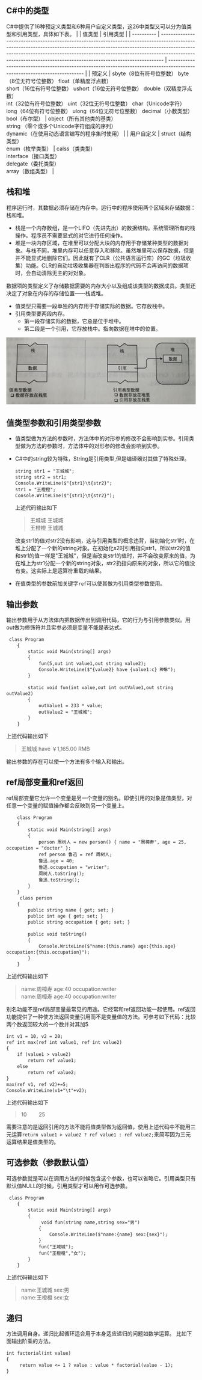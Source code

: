 ## C#中的类型
C#中提供了16种预定义类型和6种用户自定义类型，这26中类型又可以分为值类型和引用类型，具体如下表。
|            | 值类型                                                                                                                                                                                                                                                                                                                    | 引用类型                                                                                                                  |
| ---------- | ------------------------------------------------------------------------------------------------------------------------------------------------------------------------------------------------------------------------------------------------------------------------------------------------------------------------- | ------------------------------------------------------------------------------------------------------------------------- |
| 预定义     | sbyte（8位有符号位整数） byte（8位无符号位整数） float（单精度浮点数）<br>short（16位有符号位整数） ushort（16位无符号位整数） double（双精度浮点数）<br>int（32位有符号位整数） uint（32位无符号位整数） char（Unicode字符）<br>long（64位有符号位整数） ulong（64位无符号位整数） decimal（小数类型）<br>bool（布尔型） | object（所有其他类的基类）<br> string （零个或多个Unicode字符组成的序列）<br> dynamic（在使用动态语言编写的程序集时使用） |
| 用户自定义 | struct（结构类型） <br> enum（枚举类型）                                                                                                                                                                                                                                                                                  | calss（类类型） <br> interface（接口类型） <br> delegate（委托类型） <br> array（数组类型）                               |

## 栈和堆
程序运行时，其数据必须存储在内存中。运行中的程序使用两个区域来存储数据：栈和堆。
* 栈是一个内存数组，是一个LIFO（先进先出）的数据结构。系统管理所有的栈操作。程序员不需要显式的对它进行任何操作。
* 堆是一块内存区域，在堆里可以分配大块的内存用于存储某种类型的数据对象。与栈不同，堆里内存可以任意存入和移除。虽然堆里可以保存数据，但是并不能显式地删除它们。因此就有了CLR（公共语言运行库）的GC（垃圾收集）功能。CLR的自动垃圾收集器在判断出程序的代码不会再访问的数据项时，会自动清除无主的对对象。

数据项的类型定义了存储数据需要的内存大小以及组成该类型的数据成员。类型还决定了对象在内存的存储位置——栈或堆。
* 值类型只需要一段单独的内存用于存储实际的数据。它存放栈中。
* 引用类型要两段内存。
  * 第一段存储实际的数据，它总是位于堆中。
  * 第二段是一个引用，它存放栈中。指向数据在堆中的位置。
  
![栈和堆](img/2021-12-14_1.png)

## 值类型参数和引用类型参数
* 值类型做为方法的参数时，方法体中的对形参的修改不会影响到实参。引用类型做为方法的参数时，方法体中的对形参的修改会影响到实参。
* C#中的string较为特殊，String是引用类型,但是编译器对其做了特殊处理。
  ```
  string str1 = "王城城";
  string str2 = str1;
  Console.WriteLine($"{str1}\t{str2}";            
  str1 = "王橙橙";
  Console.WriteLine($"{str1}\t{str2}");
  ```
  上述代码输出如下

  >王城城  王城城<br>王橙橙  王城城

  改变str1的值对str2没有影响，这与引用类型的概念违背，当初始化str1时，在堆上分配了一个新的string对象。在初始化s2时引用指向str1，所以str2的值和str1的值一样是"王城城"，但是当改变str1的值时，并不会改变原来的值，为在堆上为str1分配一个新的string对象，str2扔指向原来的对象，所以它的值没有变。这实际上是运算符重载的结果。
* 在值类型的参数前加关键字`ref`可以使其做为引用类型参数使用。
## 输出参数
输出参数用于从方法体内把数据传出到调用代码，它的行为与引用参数类似。用out做为修饰符并且实参必须是变量不能是表达式。
```
 class Program
    {
        static void Main(string[] args)
        {
            fun(5,out int value1,out string value2);
            Console.WriteLine($"{value2} have {value1:c} RMB");
        }

        static void fun(int value,out int outValue1,out string outValue2)
        {
            outValue1 = 233 * value;
            outValue2 = "王城城";
        }
    }
```
上述代码输出如下
>王城城 have ￥1,165.00 RMB

输出参数的存在可以使一个方法有多个输入和输出。

## ref局部变量和ref返回
ref局部变量它允许一个变量是另一个变量的别名。即使引用的对象是值类型，对任意一个变量的赋值操作都会反映到另一个变量上。
```
    class Program
    {
        static void Main(string[] args)
        {  
            person 周树人 = new person() { name = "周樟寿", age = 25, occupation = "doctor" };
            ref person 鲁迅 = ref 周树人;
            鲁迅.age = 40; 
            鲁迅.occupation = "writer";
            周树人.toString();
            鲁迅.toString();
        }
    }
     class person 
    {
        public string name { get; set; }
        public int age { get; set; }
        public string occupation { get; set; }

        public void toString()
        {
            Console.WriteLine($"name:{this.name} age:{this.age} occupation:{this.occupation}");
        }
    }
```
上述代码输出如下
>name:周樟寿 age:40 occupation:writer<br>name:周樟寿 age:40 occupation:writer

别名功能不是ref局部变量最常见的用途。它经常和ref返回功能一起使用。ref返回功能提供了一种使方法返回变量引用而不是变量值的方法。可参考如下代码：比较两个数返回较大的一个数并对其加5
```
int v1 = 10, v2 = 20;
ref int max(ref int value1, ref int value2)
{
    if (value1 > value2)
        return ref value1;
    else
        return ref value2;
}
max(ref v1, ref v2)+=5;
Console.WriteLine(v1+"\t"+v2);
```
上述代码输出如下
>10 &emsp;&emsp;25

需要注意的是返回引用的方法不能将值类型做为返回值，使用上述代码中不能用三元运算`return value1 > value2 ? ref value1 : ref value2;`来简写因为三元运算结果是值类型的。

## 可选参数（参数默认值）
可选参数就是可以在调用方法的时候包含这个参数，也可以省略它。引用类型只有默认值NULL的时候，引用类型才可以用作可选参数。
```
 class Program
    {
        static void Main(string[] args)
        { 
             void fun(string name,string sex="男") 
            {
                Console.WriteLine($"name:{name} sex:{sex}");
            }
            fun("王城城");
            fun("王橙橙","女");
        }
    }
```
上述代码输出如下
>name:王城城 sex:男<br>name:王橙橙 sex:女

## 递归
方法调用自身。递归比起循环适合用于本身适应递归的问题如数学运算。
比如下面输出阶乘的方法。
```
int factorial(int value)
{
     return value <= 1 ? value : value * factorial(value - 1);
}
```